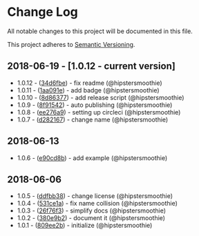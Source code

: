 # Change Log
All notable changes to this project will be documented in this file.

This project adheres to [Semantic Versioning](http://semver.org/).

## 2018-06-19 - [1.0.12 - current version]

- 1.0.12 - ([34d6fbe](https://github.com/hipstersmoothie/markdown-it-vanilla-loader/commit/34d6fbe8c2fc3f63f67b4f0bc51fc694de71fb3b)) - fix readme (@hipstersmoothie)
- 1.0.11 - ([1aa091e](https://github.com/hipstersmoothie/markdown-it-vanilla-loader/commit/1aa091e182d2b6b0d95fa3d93fe3c8da6918756d)) - add badge (@hipstersmoothie)
- 1.0.10 - ([8d86377](https://github.com/hipstersmoothie/markdown-it-vanilla-loader/commit/8d8637789d7e06a158f31dc3bc55c7ce412930b0)) - add release script (@hipstersmoothie)
- 1.0.9 - ([8f91542](https://github.com/hipstersmoothie/markdown-it-vanilla-loader/commit/8f9154278b0b78a1dafa27c8bc0dc1a82f4bd80a)) - auto publishing (@hipstersmoothie)
- 1.0.8 - ([ee276a9](https://github.com/hipstersmoothie/markdown-it-vanilla-loader/commit/ee276a94cda6137719f8f2dd7eddd6793bcc0004)) - setting up circleci (@hipstersmoothie)
- 1.0.7 - ([d282167](https://github.com/hipstersmoothie/markdown-it-vanilla-loader/commit/d282167eda0c02fce05d0fc6fdc3def75eda7b55)) - change name (@hipstersmoothie)

## 2018-06-13

- 1.0.6 - ([e90cd8b](https://github.com/hipstersmoothie/markdown-it-vanilla-loader/commit/e90cd8ba8f19f228fe665856db946869fe78e659)) - add example (@hipstersmoothie)

## 2018-06-06

- 1.0.5 - ([ddfbb38](https://github.com/hipstersmoothie/markdown-it-vanilla-loader/commit/ddfbb383b8812d2ae8eecc003eaad4403a67250a)) - change license (@hipstersmoothie)
- 1.0.4 - ([531ce1a](https://github.com/hipstersmoothie/markdown-it-vanilla-loader/commit/531ce1ad186e02fa2d93d928a9c20335e7b6a58b)) - fix name collision (@hipstersmoothie)
- 1.0.3 - ([26f76f3](https://github.com/hipstersmoothie/markdown-it-vanilla-loader/commit/26f76f389e444fb255e3f018773857d834482b2f)) - simplify docs (@hipstersmoothie)
- 1.0.2 - ([380e9b2](https://github.com/hipstersmoothie/markdown-it-vanilla-loader/commit/380e9b26c712a75837de415528fbeccd445cafc0)) - document it (@hipstersmoothie)
- 1.0.1 - ([809ee2b](https://github.com/hipstersmoothie/markdown-it-vanilla-loader/commit/809ee2ba8e16ae5d3369314902c98c3da054939d)) - initialize (@hipstersmoothie)
